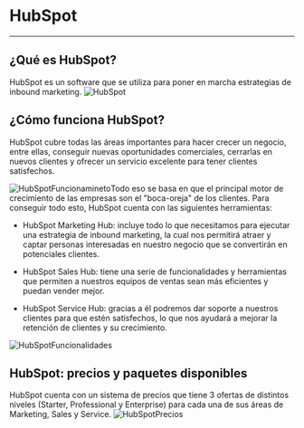# HubSpot___## ¿Qué es HubSpot?HubSpot es un software que se utiliza para poner en marcha estrategias de inbound marketing. ![HubSpot](https://recursos.connext.es/hubfs/hubspot-crm-blog.png)## ¿Cómo funciona HubSpot?HubSpot cubre todas las áreas importantes para hacer crecer un negocio, entre ellas, conseguir nuevas oportunidades comerciales, cerrarlas en nuevos clientes y ofrecer  un servicio excelente para tener clientes satisfechos. ![HubSpotFuncionamineto](https://www.inboundcycle.com/hs-fs/hubfs/hubspot-flywheel%20(1).png?width=600&name=hubspot-flywheel%20(1).png)Todo eso se basa en que el principal motor de crecimiento de las empresas son el "boca-oreja" de los clientes. Para conseguir todo esto, HubSpot cuenta con las siguientes herramientas:+ HubSpot Marketing Hub: incluye todo lo que necesitamos para ejecutar una estrategia de inbound marketing, la cual nos permitirá atraer y captar personas interesadas en nuestro negocio que se convertirán en potenciales clientes.- HubSpot Sales Hub: tiene una serie de funcionalidades y herramientas que permiten a nuestros equipos de ventas sean más eficientes y puedan vender mejor.* HubSpot Service Hub: gracias a él podremos dar soporte a nuestros clientes para que estén satisfechos, lo que nos ayudará a mejorar la retención de clientes y su crecimiento.![HubSpotFuncionalidades](https://www.inboundcycle.com/hs-fs/hubfs/hubspot-como-funciona.png?width=900&name=hubspot-como-funciona.png)## HubSpot: precios y paquetes disponiblesHubSpot cuenta con un sistema de precios que tiene 3 ofertas de distintos niveles (Starter, Professional y Enterprise) para cada una de sus áreas de Marketing, Sales y Service.![HubSpotPrecios](https://www.inboundcycle.com/hs-fs/hubfs/hubspot-precios.png?width=900&name=hubspot-precios.png)
